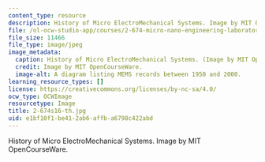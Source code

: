 ```yaml
---
content_type: resource
description: History of Micro ElectroMechanical Systems. Image by MIT OpenCourseWare.
file: /ol-ocw-studio-app/courses/2-674-micro-nano-engineering-laboratory-spring-2016/e1bf10f1be412ab6affba6798c422abd_2-674s16-th.jpg
file_size: 11466
file_type: image/jpeg
image_metadata:
  caption: History of Micro ElectroMechanical Systems. (Image by MIT OpenCourseWare.)
  credit: Image by MIT OpenCourseWare.
  image-alt: A diagram listing MEMS records between 1950 and 2000.
learning_resource_types: []
license: https://creativecommons.org/licenses/by-nc-sa/4.0/
ocw_type: OCWImage
resourcetype: Image
title: 2-674s16-th.jpg
uid: e1bf10f1-be41-2ab6-affb-a6798c422abd
---
```

History of Micro ElectroMechanical Systems. Image by MIT OpenCourseWare.